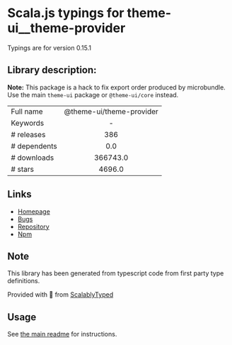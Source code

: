 
# Scala.js typings for theme-ui__theme-provider

Typings are for version 0.15.1

## Library description:
**Note:** This package is a hack to fix export order produced by microbundle. Use the main `theme-ui` package or `@theme-ui/core` instead.

|                    |                 |
| ------------------ | :-------------: |
| Full name          | @theme-ui/theme-provider |
| Keywords           | - |
| # releases         | 386 |
| # dependents       | 0.0 |
| # downloads        | 366743.0 |
| # stars            | 4696.0 |

## Links
- [Homepage](https://github.com/system-ui/theme-ui#readme)
- [Bugs](https://github.com/system-ui/theme-ui/issues)
- [Repository](https://github.com/system-ui/theme-ui)
- [Npm](https://www.npmjs.com/package/%40theme-ui%2Ftheme-provider)
    


## Note
This library has been generated from typescript code from first party type definitions.

Provided with :purple_heart: from [ScalablyTyped](https://github.com/oyvindberg/ScalablyTyped)

## Usage
See [the main readme](../../readme.md) for instructions.


